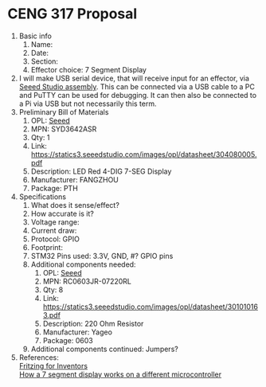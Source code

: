 # CENG 317 Proposal
1. Basic info
     1. Name: 
     2. Date: 
     3. Section:
     4. Effector choice: 7 Segment Display
2. I will make USB serial device, that will receive input for an effector, via [Seeed Studio assembly](https://www.seeedstudio.com/fusion_pcb.html). This can be connected via a USB cable to a PC and PuTTY can be used for debugging. It can then also be connected to a Pi via USB but not necessarily this term. 
3. Preliminary Bill of Materials
    1. OPL: [Seeed](https://www.seeedstudio.com/opl.html)
    2. MPN: SYD3642ASR
	3. Qty: 1
	4. Link: https://statics3.seeedstudio.com/images/opl/datasheet/304080005.pdf
    5. Description:	LED Red 4-DIG 7-SEG Display
	6. Manufacturer: FANGZHOU
	7. Package: PTH
4. Specifications
    1. What does it sense/effect?
	2. How accurate is it?
    3. Voltage range:
	4. Current draw:
	5. Protocol: GPIO
	6. Footprint:
	7. STM32 Pins used: 3.3V, GND, #? GPIO pins
	8. Additional components needed:
		1. OPL: [Seeed](https://www.seeedstudio.com/opl.html)
		2. MPN: RC0603JR-07220RL
		3. Qty: 8
		4. Link: https://statics3.seeedstudio.com/images/opl/datasheet/301010163.pdf
		5. Description:	220 Ohm Resistor
		6. Manufacturer: Yageo
		7. Package: 0603
    9. Additional components continued: Jumpers?
5. References:    
[Fritzing for Inventors](https://learning-oreilly-com.ezproxy.humber.ca/library/view/fritzing-for-inventors/9780071844642/ch01.html#ch01)    
[How a 7 segment display works on a different microcontroller](https://osoyoo.com/2017/08/08/arduino-lesson-4-digit-7-segment-led-display/)
